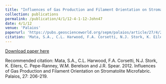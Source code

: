```yaml
---
title: "Influences of Gas Production and Filament Orientation on Stromatolite Microfabric"
collection: publications
permalink: /publication/4/1/12-4-1-12-John47
date: 4/1/12
venue: 'Palaios'
paperurl: 'https://pubs.geoscienceworld.org/sepm/palaios/article/27/4/206/146238/influence-of-gas-production-and-filament'
citation: 'Mata, S.A., C.L. Harwood, F.A. Corsetti, N.J. Stork, K. Eilers, C. Pepe-Ranney, W.M. Berelson and J.R. Spear.  2012.  Influences of Gas Production and Filament Orientation on Stromatolite Microfabric.  Palaios, 27:  206-219.'
---
```


<a href='https://pubs.geoscienceworld.org/sepm/palaios/article/27/4/206/146238/influence-of-gas-production-and-filament'>Download paper here</a>

Recommended citation: Mata, S.A., C.L. Harwood, F.A. Corsetti, N.J. Stork, K. Eilers, C. Pepe-Ranney, W.M. Berelson and J.R. Spear.  2012.  Influences of Gas Production and Filament Orientation on Stromatolite Microfabric.  Palaios, 27:  206-219.